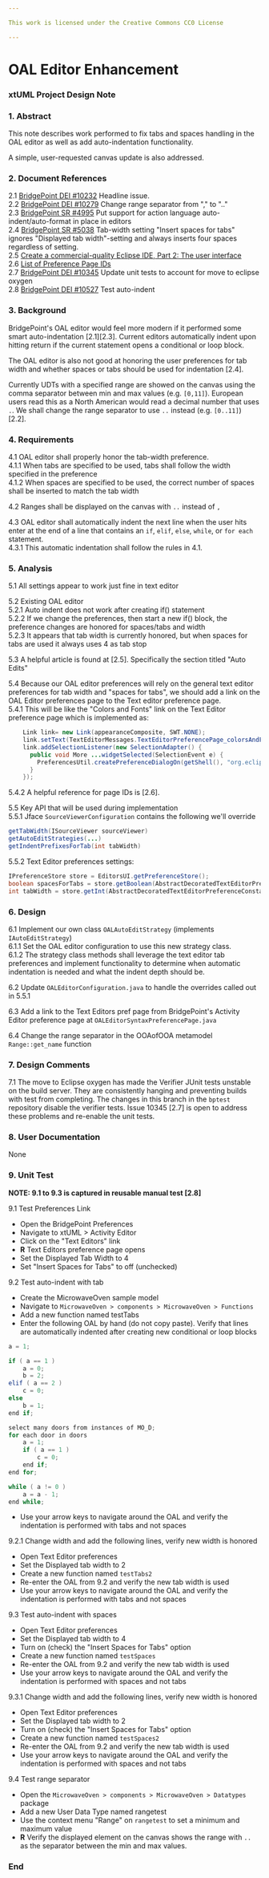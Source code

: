```yaml
---

This work is licensed under the Creative Commons CC0 License

---
```


# OAL Editor Enhancement 
### xtUML Project Design Note


### 1. Abstract

This note describes work performed to fix tabs and spaces handling in the OAL
editor as well as add auto-indentation functionality.   

A simple, user-requested canvas update is also addressed.   

### 2. Document References

<a id="2.1"></a>2.1 [BridgePoint DEI #10232](https://support.onefact.net/issues/10232) Headline issue.    
<a id="2.2"></a>2.2 [BridgePoint DEI #10279](https://support.onefact.net/issues/10279) Change range separator from "," to ".."    
<a id="2.3"></a>2.3 [BridgePoint SR #4995](https://support.onefact.net/issues/4995) Put support for action language auto-indent/auto-format in place in editors  
<a id="2.4"></a>2.4 [BridgePoint SR #5038](https://support.onefact.net/issues/5038) Tab-width setting "Insert spaces for tabs" ignores "Displayed tab width"-setting and always inserts four spaces regardless of setting.  	
<a id="2.5"></a>2.5 [Create a commercial-quality Eclipse IDE, Part 2: The user interface](https://www.ibm.com/developerworks/opensource/tutorials/os-ecl-commplgin2/os-ecl-commplgin2-pdf.pdf)   
<a id="2.6"></a>2.6 [List of Preference Page IDs](http://grepcode.com/file/repository.grepcode.com/java/eclipse.org/4.2/org.eclipse.ui/editors/3.8.0/plugin.xml?av=f)  
<a id="2.7"></a>2.7 [BridgePoint DEI #10345](https://support.onefact.net/issues/10345) Update unit tests to account for move to eclipse oxygen   
<a id="2.8"></a>2.8 [BridgePoint DEI #10527](https://support.onefact.net/issues/10527) Test auto-indent    

### 3. Background

BridgePoint's OAL editor would feel more modern if it performed some smart auto-indentation [2.1][2.3]. Current
editors automatically indent upon hitting return if the current statement opens a conditional or 
loop block.   

The OAL editor is also not good at honoring the user preferences for tab width and whether spaces or
tabs should be used for indentation [2.4].   

Currently UDTs with a specified range are showed on the canvas using the comma separator between min and 
max values (e.g. `[0,11]`).  European users read this as a North American would read a decimal number that
uses `.`.  We shall change the range separator to use `..` instead (e.g. `[0..11]`) [2.2].   
 
### 4. Requirements

4.1 OAL editor shall properly honor the tab-width preference.   
4.1.1  When tabs are specified to be used, tabs shall follow the width specified in the preference  
4.1.2  When spaces are specified to be used, the correct number of spaces shall be inserted to match the tab width  
     
4.2 Ranges shall be displayed on the canvas with `..` instead of `,`  

4.3 OAL editor shall automatically indent the next line when the user hits enter at the end of a line that
contains an `if`, `elif`, `else`, `while`, or `for each` statement.  
4.3.1 This automatic indentation shall follow the rules in 4.1.  

### 5. Analysis
5.1 All settings appear to work just fine in text editor   

5.2 Existing OAL editor  
5.2.1 Auto indent does not work after creating if() statement   
5.2.2 If we change the preferences, then start a new if() block, the preference 
changes are honored for spaces/tabs and width  
5.2.3 It appears that tab width is currently honored, but when spaces for tabs 
are used it always uses 4 as tab stop
  
5.3 A helpful article is found at [2.5]. Specifically the section titled "Auto Edits"  
  
5.4 Because our OAL editor preferences will rely on the general text editor preferences
for tab width and "spaces for tabs", we should add a link on the OAL Editor preferences 
page to the Text editor preference page.  
5.4.1 This will be like the "Colors and Fonts" link on the Text Editor preference page
which is implemented as:   
```java
    Link link= new Link(appearanceComposite, SWT.NONE);
    link.setText(TextEditorMessages.TextEditorPreferencePage_colorsAndFonts_link);
    link.addSelectionListener(new SelectionAdapter() {
      public void More ...widgetSelected(SelectionEvent e) {
        PreferencesUtil.createPreferenceDialogOn(getShell(), "org.eclipse.ui.preferencePages.ColorsAndFonts", null, "selectCategory:org.eclipse.ui.workbenchMisc"); //$NON-NLS-1$ //$NON-NLS-2$
      }
    });
```
5.4.2  A helpful reference for page IDs is [2.6].   

5.5 Key API that will be used during implementation  
5.5.1 Jface `SourceViewerConfiguration` contains the following we'll override
```java
getTabWidth(ISourceViewer sourceViewer)  
getAutoEditStrategies(...)
getIndentPrefixesForTab(int tabWidth)
```  

5.5.2 Text Editor preferences settings:  
```java
IPreferenceStore store = EditorsUI.getPreferenceStore();
boolean spacesForTabs = store.getBoolean(AbstractDecoratedTextEditorPreferenceConstants.EDITOR_SPACES_FOR_TABS);
int tabWidth = store.getInt(AbstractDecoratedTextEditorPreferenceConstants.EDITOR_TAB_WIDTH);
```  

### 6. Design

6.1 Implement our own class `OALAutoEditStrategy` (implements `IAutoEditStrategy`)  
6.1.1  Set the OAL editor configuration to use this new strategy class.    
6.1.2  The strategy class methods shall leverage the text editor tab preferences and 
implement functionality to determine when automatic indentation is needed and what the indent
depth should be.  

6.2 Update `OALEditorConfiguration.java` to handle the overrides called out in 5.5.1  

6.3 Add a link to the Text Editors pref page from BridgePoint's Activity Editor preference page
at `OALEditorSyntaxPreferencePage.java`    

6.4 Change the range separator in the OOAofOOA metamodel `Range::get_name` function  

### 7. Design Comments

7.1  The move to Eclipse oxygen has made the Verifier JUnit tests unstable on the build server. They
are consistently hanging and preventing builds with test from completing.  The changes in this branch
in the `bptest` repository disable the verifier tests.  Issue 10345 [2.7] is open to address these 
problems and re-enable the unit tests.   

### 8. User Documentation

None      

### 9. Unit Test
__NOTE: 9.1 to 9.3 is captured in reusable manual test [2.8]__  

9.1 Test Preferences Link     
* Open the BridgePoint Preferences
* Navigate to xtUML > Activity Editor
* Click on the "Text Editors" link
* __R__ Text Editors preference page opens
* Set the Displayed Tab Width to 4
* Set "Insert Spaces for Tabs" to off (unchecked)

9.2 Test auto-indent with tab   
* Create the MicrowaveOven sample model
* Navigate to `MicrowaveOven > components > MicrowaveOven > Functions`
* Add a new function named testTabs
* Enter the following OAL by hand (do not copy paste). Verify that lines
are automatically indented after creating new conditional or loop blocks  

```java
a = 1;

if ( a == 1 )
    a = 0;
    b = 2;
elif ( a == 2 )
    c = 0;
else
    b = 1;
end if;

select many doors from instances of MO_D;
for each door in doors
    a = 1;
    if ( a == 1 )
        c = 0;
    end if;
end for;

while ( a != 0 )
    a = a - 1;
end while;
```
* Use your arrow keys to navigate around the OAL and verify the indentation 
is performed with tabs and not spaces  

9.2.1  Change width and add the following lines, verify new width is honored
* Open Text Editor preferences
* Set the Displayed tab width to 2
* Create a new function named `testTabs2`
* Re-enter the OAL from 9.2 and verify the new tab width is used
* Use your arrow keys to navigate around the OAL and verify the indentation 
is performed with tabs and not spaces

9.3 Test auto-indent with spaces   
* Open Text Editor preferences
* Set the Displayed tab width to 4
* Turn on (check) the "Insert Spaces for Tabs" option
* Create a new function named `testSpaces`
* Re-enter the OAL from 9.2 and verify the new tab width is used
* Use your arrow keys to navigate around the OAL and verify the indentation 
is performed with spaces and not tabs
  
9.3.1  Change width and add the following lines, verify new width is honored
* Open Text Editor preferences
* Set the Displayed tab width to 2
* Turn on (check) the "Insert Spaces for Tabs" option
* Create a new function named `testSpaces2`
* Re-enter the OAL from 9.2 and verify the new tab width is used
* Use your arrow keys to navigate around the OAL and verify the indentation 
is performed with spaces and not tabs

9.4 Test range separator   
* Open the `MicrowaveOven > components > MicrowaveOven > Datatypes` package
* Add a new User Data Type named rangetest
* Use the context menu "Range" on `rangetest` to set a minimum and maximum value
* __R__ Verify the displayed element on the canvas shows the range with `..` as the
separator between the min and max values.  
 

### End
